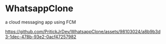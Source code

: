 # WhatsappClone
a cloud messaging app using FCM<br>


https://github.com/PritickJrDev/WhatsappClone/assets/98103024/a8b9b3d3-1dec-478b-93e2-0acf47257982



